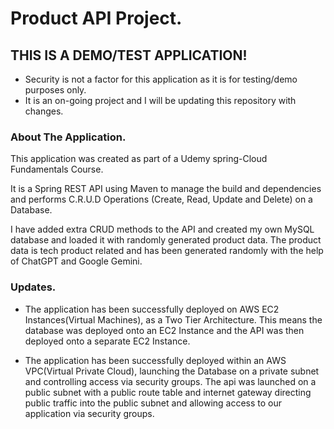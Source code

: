 # Product API Project.

## THIS IS A DEMO/TEST APPLICATION! 
- Security is not a factor for this application as it is for testing/demo purposes only.
- It is an on-going project and I will be updating this repository with changes.

### About The Application. 

This application was created as part of a Udemy spring-Cloud Fundamentals Course.

It is a Spring REST API using Maven to manage the build and dependencies and performs C.R.U.D Operations (Create, Read, Update and Delete) on a Database. 

I have added extra CRUD methods to the API and created my own MySQL database and loaded it with randomly generated product data. The product data is tech product related and has been generated randomly with the help of ChatGPT and Google Gemini.


### Updates. 
- The application has been successfully deployed on AWS EC2 Instances(Virtual Machines), as a Two Tier Architecture. This means the database was deployed onto an EC2 Instance and the API was then deployed onto a separate EC2 Instance.

- The application has been successfully deployed within an AWS VPC(Virtual Private Cloud), launching the Database on a private subnet and controlling access via security groups. The api was launched on a public subnet with a public route table and internet gateway directing public traffic into the public subnet and allowing access to our application via security groups. 

